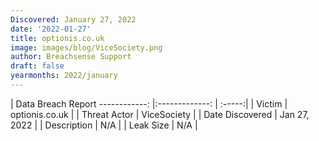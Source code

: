 ```yaml
---
Discovered: January 27, 2022
date: '2022-01-27'
title: optionis.co.uk
image: images/blog/ViceSociety.png
author: Breachsense Support
draft: false
yearmonths: 2022/january
---
```



| Data Breach Report
------------:   |:-------------:    | :-----:|
| Victim    | optionis.co.uk      | 
| Threat Actor    | ViceSociety      | 
| Date Discovered    | Jan 27, 2022      | 
| Description    | N/A      | 
| Leak Size    | N/A      | 

